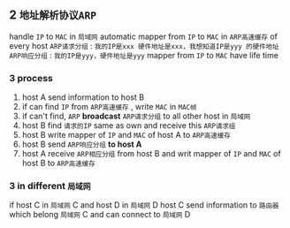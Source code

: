 ## 2 `地址解析协议ARP` 
handle `IP` to `MAC` in `局域网` automatic
mapper from `IP` to `MAC` in `ARP高速缓存` of every host
`ARP请求分组` : `我的IP是xxx 硬件地址是xxx，我想知道IP是yyy 的硬件地址` 
`ARP响应分组` : `我的IP是yyy，硬件地址是yyy` 
mapper from `IP` to `MAC` have life time

### 3  process
1. host A send information to host B
2. if can find `IP` from `ARP高速缓存` , write `MAC` in `MAC帧` 
3. if can't find, `ARP` **broadcast** `ARP请求分组` to all other host in `局域网` 
4. host B find `请求的IP` same as own and receive this `ARP请求组` 
5. host B write mapper of `IP` and `MAC` of host A to `ARP高速缓存` 
5. host B send `ARP响应分组` **to host A**
6. host A receive `ARP相应分组` from host B and writ mapper of `IP` and `MAC` of host B to `ARP高速缓存` 

### 3  in different `局域网` 
if host C in `局域网` C and host D in `局域网` D
host C send information to `路由器` which belong `局域网` C and can connect to `局域网` D
